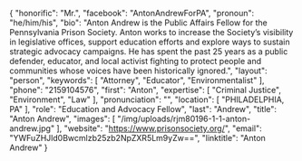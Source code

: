 {
  "honorific": "Mr.",
  "facebook": "AntonAndrewForPA",
  "pronoun": "he/him/his",
  "bio": "Anton Andrew is the Public Affairs Fellow for the Pennsylvania Prison Society. Anton works to increase the Society’s visibility in legislative offices, support education efforts and explore ways to sustain strategic advocacy campaigns. He has spent the past 25 years as a public defender, educator, and local activist fighting to protect people and communities whose voices have been historically ignored.",
  "layout": "person",
  "keywords": [
    "Attorney",
    "Educator",
    "Environmentalist"
  ],
  "phone": "2159104576",
  "first": "Anton",
  "expertise": [
    "Criminal Justice",
    "Environment",
    "Law"
  ],
  "pronunciation": "",
  "location": [
    "PHILADELPHIA, PA"
  ],
  "role": "Education and Advocacy Fellow",
  "last": "Andrew",
  "title": "Anton Andrew",
  "images": [
    "/img/uploads/rjm80196-1-1-anton-andrew.jpg"
  ],
  "website": "https://www.prisonsociety.org/",
  "email": "YWFuZHJld0Bwcmlzb25zb2NpZXR5Lm9yZw==",
  "linktitle": "Anton Andrew"
}